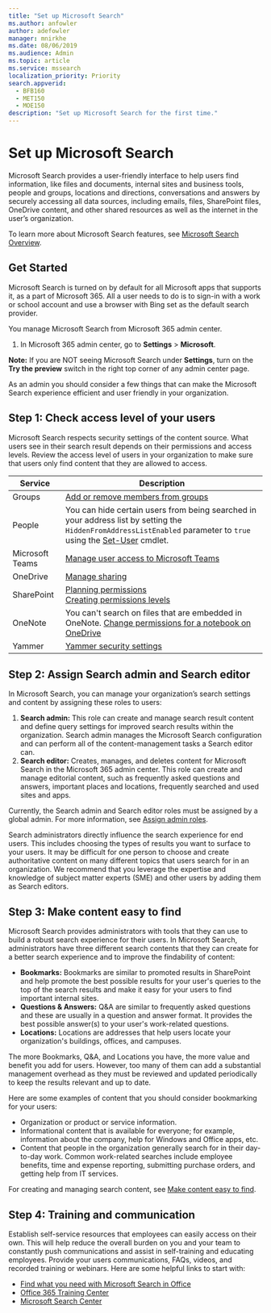 ```yaml
---
title: "Set up Microsoft Search"
ms.author: anfowler
author: adefowler
manager: mnirkhe
ms.date: 08/06/2019
ms.audience: Admin
ms.topic: article
ms.service: mssearch
localization_priority: Priority
search.appverid:
  - BFB160
  - MET150
  - MOE150
description: "Set up Microsoft Search for the first time."
---
```


# Set up Microsoft Search

Microsoft Search provides a user-friendly interface to help users find information, like files and documents, internal sites and business tools, people and groups, locations and directions, conversations and answers by securely accessing all data sources, including emails, files, SharePoint files, OneDrive content, and other shared resources as well as the internet in the user’s organization.

To learn more about Microsoft Search features, see [Microsoft Search Overview](overview-microsoft-search.md).

## Get Started

Microsoft Search is turned on by default for all Microsoft apps that supports it, as a part of Microsoft 365. All a user needs to do is to sign-in with a work or school account and use a browser with Bing set as the default search provider.

You manage Microsoft Search from Microsoft 365 admin center.

1. In Microsoft 365 admin center, go to **Settings** > **Microsoft**.

**Note:** If you are NOT seeing Microsoft Search under **Settings**, turn on the **Try the preview** switch in the right top corner of any admin center page.

As an admin you should consider a few things that can make the Microsoft Search experience efficient and user friendly in your organization.

## Step 1: Check access level of your users

Microsoft Search respects security settings of the content source. What users see in their search result depends on their permissions and access levels. Review the access level of users in your organization to make sure that users only find content that they are allowed to access.

| Service         | Description                                                                                                                                                                                                                                         |
| --------------- | --------------------------------------------------------------------------------------------------------------------------------------------------------------------------------------------------------------------------------------------------- |
| Groups          | [Add or remove members from groups](https://docs.microsoft.com/office365/admin/create-groups/add-or-remove-members-from-groups)                                                                                                                     |
| People          | You can hide certain users from being searched in your address list by setting the `HiddenFromAddressListEnabled` parameter to `true` using the [Set-User](https://docs.microsoft.com/powershell/module/exchange/users-and-groups/set-user) cmdlet. |
| Microsoft Teams | [Manage user access to Microsoft Teams](https://docs.microsoft.com/microsoftteams/user-access)                                                                                                                                                      |
| OneDrive        | [Manage sharing](https://docs.microsoft.com/OneDrive/manage-sharing)                                                                                                                                                                                |
| SharePoint      | [Planning permissions](https://docs.microsoft.com/sharepoint/plan-your-permissions-strategy)<br> [Creating permissions levels](https://docs.microsoft.com/sharepoint/how-to-create-and-edit-permission-levels)                          |
| OneNote         | You can't search on files that are embedded in OneNote. [Change permissions for a notebook on OneDrive](https://support.office.com/article/B9600CCF-045A-40E6-9913-4A7EB02869A5)                                                                    |
| Yammer          | [Yammer security settings](https://docs.microsoft.com/Yammer/manage-security-and-compliance/yammer-security-settings)                                                                                                                               |

## Step 2: Assign Search admin and Search editor

In Microsoft Search, you can manage your organization’s search settings and content by assigning these roles to users:

1. **Search admin:** This role can create and manage search result content and define query settings for improved search results within the organization. Search admin manages the Microsoft Search configuration and can perform all of the content-management tasks a Search editor can.
2. **Search editor:** Creates, manages, and deletes content for Microsoft Search in the Microsoft 365 admin center. This role can create and manage editorial content, such as frequently asked questions and answers, important places and locations, frequently searched and used sites and apps.

Currently, the Search admin and Search editor roles must be assigned by a global admin. For more information, see [Assign admin roles](https://docs.microsoft.com/office365/admin/add-users/assign-admin-roles?view=o365-worldwide).

Search administrators directly influence the search experience for end users. This includes choosing the types of results you want to surface to your users. It may be difficult for one person to choose and create authoritative content on many different topics that users search for in an organization. We recommend that you leverage the expertise and knowledge of subject matter experts (SME) and other users by adding them as Search editors.

## Step 3: Make content easy to find

Microsoft Search provides administrators with tools that they can use to build a robust search experience for their users. In Microsoft Search, administrators have three different search contents that they can create for a better search experience and to improve the findability of content:

- **Bookmarks:** Bookmarks are similar to promoted results in SharePoint and help promote the best possible results for your user's queries to the top of the search results and make it easy for your users to find important internal sites.
- **Questions & Answers:** Q&A are similar to frequently asked questions and these are usually in a question and answer format. It provides the best possible answer(s) to your user's work-related questions.
- **Locations:** Locations are addresses that help users locate your organization's buildings, offices, and campuses.

The more Bookmarks, Q&A, and Locations you have, the more value and benefit you add for users. However, too many of them can add a substantial management overhead as they must be reviewed and updated periodically to keep the results relevant and up to date.

Here are some examples of content that you should consider bookmarking for your users:

- Organization or product or service information.
- Informational content that is available for everyone; for example, information about the company, help for Windows and Office apps, etc.
- Content that people in the organization generally search for in their day-to-day work. Common work-related searches include employee benefits, time and expense reporting, submitting purchase orders, and getting help from IT services.

For creating and managing search content, see [Make content easy to find](make-content-easy-to-find.md).

## Step 4: Training and communication

Establish self-service resources that employees can easily access on their own. This will help reduce the overall burden on you and your team to constantly push communications and assist in self-training and educating employees. Provide your users communications, FAQs, videos, and recorded training or webinars. Here are some helpful links to start with:

- [Find what you need with Microsoft Search in Office](https://support.office.com/article/find-what-you-need-with-microsoft-search-in-office-2457d4d8-48a8-4ad4-ab89-5a0657aa8446)
- [Office 365 Training Center](https://support.office.com/office-training-center)
- [Microsoft Search Center](https://support.office.com/article/-working-title-microsoft-search-center-b8bf5a2c-7515-40a9-9a6a-b8ed382c86bc)
